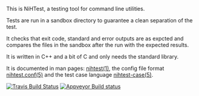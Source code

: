 This is NiHTest, a testing tool for command line utilities.

Tests are run in a sandbox directory to guarantee a clean separation of the test.

It checks that exit code, standard and error outputs are as expcted and compares the files in the sandbox after the run with the expected results.

It is written in C++ and a bit of C and only needs the standard library.

It is documented in man pages: [nihtest(1)](https://raw.githack.com/nih-at/nihtest/master/man/nihtest.html), the config
file format [nihtest.conf(5)](https://raw.githack.com/nih-at/nihtest/master/man/nihtest.conf.html) and the test
case language [nihtest-case(5)](https://raw.githack.com/nih-at/nihtest/master/man/nihtest-case.html).

[![Travis Build Status](https://travis-ci.com/nih-at/nihtest.svg?branch=master)](https://travis-ci.com/nih-at/nihtest)
[![Appveyor Build status](https://ci.appveyor.com/api/projects/status/15uyho5k9tmlrtyc?svg=true)](https://ci.appveyor.com/project/nih-at/nihtest)
